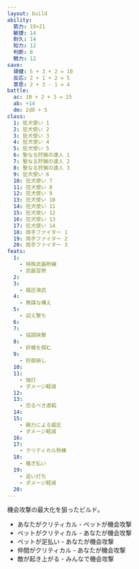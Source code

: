 ```yaml
---
layout: build
ability:
  筋力: 19>21
  敏捷: 14
  耐久: 14
  知力: 12
  判断: 8
  魅力: 12
save:
  頑健: 5 + 3 + 2 = 10
  反応: 2 + 1 + 2 = 5
  意思: 2 + 3 - 1 = 4
battle:
  ac: 10 + 2 + 3 = 15
  ab: +14 
  dm: 2d8 + 5
class:
  1: 狂犬使い 1
  2: 狂犬使い 2
  3: 狂犬使い 3
  4: 狂犬使い 4
  5: 狂犬使い 5
  6: 聖なる狩猟の達人 1
  7: 聖なる狩猟の達人 2
  8: 聖なる狩猟の達人 3
  9: 狂犬使い 6
  10: 狂犬使い 7
  11: 狂犬使い 8
  12: 狂犬使い 9
  13: 狂犬使い 10
  14: 狂犬使い 11
  15: 狂犬使い 12
  16: 狂犬使い 13
  17: 狂犬使い 14
  18: 両手ファイター 1
  19: 両手ファイター 2
  20: 両手ファイター 3
feats:
  1:
    - 特殊武器熟練
    - 武器習熟
  2:
  3:
    - 威圧演武
  4:
    - 無謀な構え
  5:
    - 迎え撃ち
  6:
  7:
    - 協調挟撃
  8:
    - 好機を掴む
  9:
    - 防御崩し
  10:
  11:
    - 強打
    - ダメージ軽減
  12:
  13:
    - 恐るべき虐殺
  14:
  15:
    - 腕力による威圧
    - ダメージ軽減
  16:
  17:
    - クリティカル熟練
  18:
    - 薙ぎ払い
  19:
    - 追い打ち
    - ダメージ軽減
  20:
---
```


機会攻撃の最大化を狙ったビルド。

- あなたがクリティカル - ペットが機会攻撃
- ペットがクリティカル - あなたが機会攻撃
- ペットが足払い - あなたが機会攻撃
- 仲間がクリティカル - あなたが機会攻撃
- 敵が起き上がる - みんなで機会攻撃
